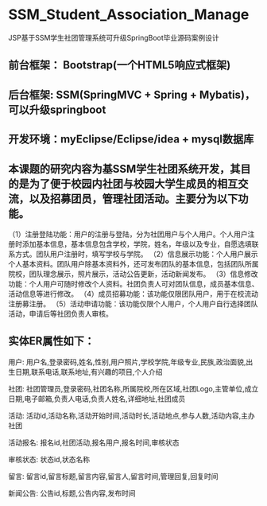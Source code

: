 # SSM_Student_Association_Manage
JSP基于SSM学生社团管理系统可升级SpringBoot毕业源码案例设计

## 前台框架： Bootstrap(一个HTML5响应式框架)
## 后台框架: SSM(SpringMVC + Spring + Mybatis)，可以升级springboot
## 开发环境：myEclipse/Eclipse/idea + mysql数据库
 
## 本课题的研究内容为基SSM学生社团系统开发，其目的是为了便于校园内社团与校园大学生成员的相互交流，以及招募团员，管理社团活动。主要分为以下功能。
（1）注册登陆功能：用户的注册与登陆，分为社团用户与个人用户。个人用户注册时添加基本信息，基本信息包含学校，学院，姓名，年级以及专业，自愿选填联系方式。团队用户注册时，填写学校与学院。
（2）信息展示功能：个人用户展示个人基本资料。团队用户除基本资料外，还可发布团队的基本信息，包括团队所属院校，团队理念展示，照片展示，活动公告更新，活动新闻发布。
（3）信息修改功能：个人用户可随时修改个人资料。社团负责人可对团队信息，成员基本信息、活动信息等进行修改。
（4）成员招募功能：该功能仅限团队用户，用于在校流动注册募注册。
（5）活动申请功能：该功能仅限个人用户，个人用户自行选择团队活动，申请后等社团负责人审核。

## 实体ER属性如下：
用户: 用户名,登录密码,姓名,性别,用户照片,学校学院,年级专业,民族,政治面貌,出生日期,联系电话,联系地址,有兴趣的项目,个人介绍

社团: 社团管理员,登录密码,社团名称,所属院校,所在区域,社团Logo,主管单位,成立日期,电子邮箱,负责人电话,负责人姓名,详细地址,社团成员

活动: 活动id,活动名称,活动开始时间,活动时长,活动地点,参与人数,活动内容,主办社团

活动报名: 报名id,社团活动,报名用户,报名时间,审核状态

审核状态: 状态id,状态名称

留言: 留言id,留言标题,留言内容,留言人,留言时间,管理回复,回复时间

新闻公告: 公告id,标题,公告内容,发布时间
